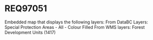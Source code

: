 # REQ97051
Embedded map that displays the following layers: From DataBC Layers: Special Protection Areas - All - Colour Filled From WMS layers: Forest Development Units (1417)
